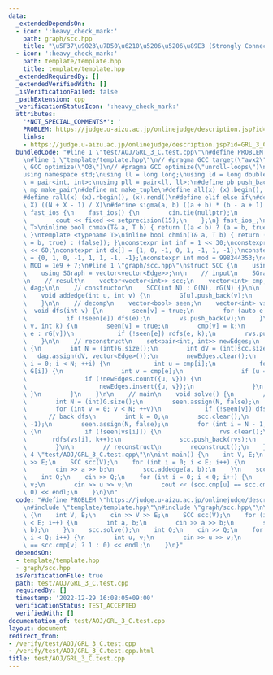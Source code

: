 ```yaml
---
data:
  _extendedDependsOn:
  - icon: ':heavy_check_mark:'
    path: graph/scc.hpp
    title: "\u5F37\u9023\u7D50\u6210\u5206\u5206\u89E3 (Strongly Connected Component)"
  - icon: ':heavy_check_mark:'
    path: template/template.hpp
    title: template/template.hpp
  _extendedRequiredBy: []
  _extendedVerifiedWith: []
  _isVerificationFailed: false
  _pathExtension: cpp
  _verificationStatusIcon: ':heavy_check_mark:'
  attributes:
    '*NOT_SPECIAL_COMMENTS*': ''
    PROBLEM: https://judge.u-aizu.ac.jp/onlinejudge/description.jsp?id=GRL_3_C
    links:
    - https://judge.u-aizu.ac.jp/onlinejudge/description.jsp?id=GRL_3_C
  bundledCode: "#line 1 \"test/AOJ/GRL_3_C.test.cpp\"\n#define PROBLEM \"https://judge.u-aizu.ac.jp/onlinejudge/description.jsp?id=GRL_3_C\"\
    \n#line 1 \"template/template.hpp\"\n// #pragma GCC target(\"avx2\")\n// #pragma\
    \ GCC optimize(\"O3\")\n// #pragma GCC optimize(\"unroll-loops\")\n#include <bits/stdc++.h>\n\
    using namespace std;\nusing ll = long long;\nusing ld = long double;\nusing pii\
    \ = pair<int, int>;\nusing pll = pair<ll, ll>;\n#define pb push_back\n#define\
    \ mp make_pair\n#define mt make_tuple\n#define all(x) (x).begin(), (x).end()\n\
    #define rall(x) (x).rbegin(), (x).rend()\n#define elif else if\n#define updiv(N,\
    \ X) ((N + X - 1) / X)\n#define sigma(a, b) ((a + b) * (b - a + 1) / 2)\nstruct\
    \ fast_ios {\n    fast_ios() {\n        cin.tie(nullptr);\n        ios::sync_with_stdio(false);\n\
    \        cout << fixed << setprecision(15);\n    };\n} fast_ios_;\ntemplate <typename\
    \ T>\ninline bool chmax(T& a, T b) { return ((a < b) ? (a = b, true) : (false));\
    \ }\ntemplate <typename T>\ninline bool chmin(T& a, T b) { return ((a > b) ? (a\
    \ = b, true) : (false)); }\nconstexpr int inf = 1 << 30;\nconstexpr ll INF = 1LL\
    \ << 60;\nconstexpr int dx[] = {1, 0, -1, 0, 1, -1, 1, -1};\nconstexpr int dy[]\
    \ = {0, 1, 0, -1, 1, 1, -1, -1};\nconstexpr int mod = 998244353;\nconstexpr int\
    \ MOD = 1e9 + 7;\n#line 1 \"graph/scc.hpp\"\nstruct SCC {\n    using Edge = int;\n\
    \    using SGraph = vector<vector<Edge>>;\n\n    // input\n    SGraph G, rG;\n\
    \n    // result\n    vector<vector<int>> scc;\n    vector<int> cmp;\n    SGraph\
    \ dag;\n\n    // constructor\n    SCC(int N) : G(N), rG(N) {}\n\n    // add edge\n\
    \    void addedge(int u, int v) {\n        G[u].push_back(v);\n        rG[v].push_back(u);\n\
    \    }\n\n    // decomp\n    vector<bool> seen;\n    vector<int> vs, rvs;\n  \
    \  void dfs(int v) {\n        seen[v] = true;\n        for (auto e : G[v])\n \
    \           if (!seen[e]) dfs(e);\n        vs.push_back(v);\n    }\n    void rdfs(int\
    \ v, int k) {\n        seen[v] = true;\n        cmp[v] = k;\n        for (auto\
    \ e : rG[v])\n            if (!seen[e]) rdfs(e, k);\n        rvs.push_back(v);\n\
    \    }\n\n    // reconstruct\n    set<pair<int, int>> newEdges;\n    void reconstruct()\
    \ {\n        int N = (int)G.size();\n        int dV = (int)scc.size();\n     \
    \   dag.assign(dV, vector<Edge>());\n        newEdges.clear();\n        for (int\
    \ i = 0; i < N; ++i) {\n            int u = cmp[i];\n            for (auto e :\
    \ G[i]) {\n                int v = cmp[e];\n                if (u == v) continue;\n\
    \                if (!newEdges.count({u, v})) {\n                    dag[u].push_back(v);\n\
    \                    newEdges.insert({u, v});\n                }\n           \
    \ }\n        }\n    }\n\n    // main\n    void solve() {\n        // first dfs\n\
    \        int N = (int)G.size();\n        seen.assign(N, false);\n        vs.clear();\n\
    \        for (int v = 0; v < N; ++v)\n            if (!seen[v]) dfs(v);\n\n  \
    \      // back dfs\n        int k = 0;\n        scc.clear();\n        cmp.assign(N,\
    \ -1);\n        seen.assign(N, false);\n        for (int i = N - 1; i >= 0; --i)\
    \ {\n            if (!seen[vs[i]]) {\n                rvs.clear();\n         \
    \       rdfs(vs[i], k++);\n                scc.push_back(rvs);\n            }\n\
    \        }\n\n        // reconstruct\n        reconstruct();\n    }\n};\n#line\
    \ 4 \"test/AOJ/GRL_3_C.test.cpp\"\n\nint main() {\n    int V, E;\n    cin >> V\
    \ >> E;\n    SCC scc(V);\n    for (int i = 0; i < E; i++) {\n        int a, b;\n\
    \        cin >> a >> b;\n        scc.addedge(a, b);\n    }\n    scc.solve();\n\
    \    int Q;\n    cin >> Q;\n    for (int i = 0; i < Q; i++) {\n        int u,\
    \ v;\n        cin >> u >> v;\n        cout << (scc.cmp[u] == scc.cmp[v] ? 1 :\
    \ 0) << endl;\n    }\n}\n"
  code: "#define PROBLEM \"https://judge.u-aizu.ac.jp/onlinejudge/description.jsp?id=GRL_3_C\"\
    \n#include \"template/template.hpp\"\n#include \"graph/scc.hpp\"\n\nint main()\
    \ {\n    int V, E;\n    cin >> V >> E;\n    SCC scc(V);\n    for (int i = 0; i\
    \ < E; i++) {\n        int a, b;\n        cin >> a >> b;\n        scc.addedge(a,\
    \ b);\n    }\n    scc.solve();\n    int Q;\n    cin >> Q;\n    for (int i = 0;\
    \ i < Q; i++) {\n        int u, v;\n        cin >> u >> v;\n        cout << (scc.cmp[u]\
    \ == scc.cmp[v] ? 1 : 0) << endl;\n    }\n}"
  dependsOn:
  - template/template.hpp
  - graph/scc.hpp
  isVerificationFile: true
  path: test/AOJ/GRL_3_C.test.cpp
  requiredBy: []
  timestamp: '2022-12-29 16:08:05+09:00'
  verificationStatus: TEST_ACCEPTED
  verifiedWith: []
documentation_of: test/AOJ/GRL_3_C.test.cpp
layout: document
redirect_from:
- /verify/test/AOJ/GRL_3_C.test.cpp
- /verify/test/AOJ/GRL_3_C.test.cpp.html
title: test/AOJ/GRL_3_C.test.cpp
---
```

